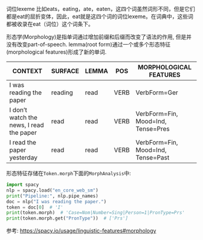词位lexeme
比如eats，eating，ate，eaten，这四个词虽然词形不同，但是它们都是eat的屈折变体，因此，eat就是这四个词的词位lexeme。在词典中，这些词都被收录在eat（词位）这个词条下。

形态学(Morphology)是指单词通过增加前缀和后缀而改变了语法的作用, 但是并没有改变part-of-speech.
lemma(root form)通过一个或多个形态特征(morphological features)形成了新的单词.

CONTEXT|SURFACE|LEMMA|POS|MORPHOLOGICAL FEATURES
--|--|--|--|--
I was reading the paper|reading|read|VERB|VerbForm=Ger
I don’t watch the news, I read the paper|read|read|VERB|VerbForm=Fin, Mood=Ind, Tense=Pres
I read the paper yesterday|read|read|VERB|VerbForm=Fin, Mood=Ind, Tense=Past

形态特征存储在`Token.morph`下面的`MorphAnalysis`中:
```python
import spacy
nlp = spacy.load("en_core_web_sm")
print("Pipeline:", nlp.pipe_names)
doc = nlp("I was reading the paper.")
token = doc[0]  # 'I'
print(token.morph)  # 'Case=Nom|Number=Sing|Person=1|PronType=Prs'
print(token.morph.get("PronType"))  # ['Prs']

```


参考:
https://spacy.io/usage/linguistic-features#morphology